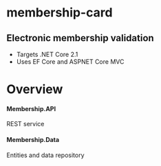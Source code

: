 # membership-card
## Electronic membership validation
- Targets .NET Core 2.1
- Uses EF Core and ASPNET Core MVC

# Overview
#### Membership.API
REST service

#### Membership.Data
Entities and data repository

